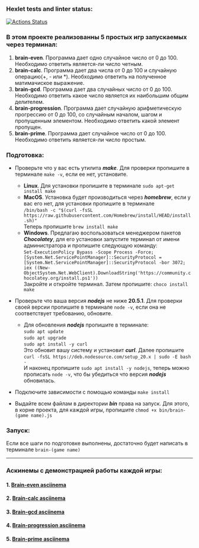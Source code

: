 ### Hexlet tests and linter status:

[![Actions Status](https://github.com/Oligkondr/frontend-project-44/actions/workflows/hexlet-check.yml/badge.svg)](https://github.com/Oligkondr/frontend-project-44/actions)

### В этом проекте реализованны 5 простых игр запускаемых через терминал:

1. **brain-even**. Программа дает одно случайное число от 0 до 100. Необходимо ответить является-ли число четным.
2. **brain-calc**. Программа дает два числа от 0 до 100 и случайную операцию(+, - или *). Необходимо ответить на
   полученное матимачиское выражение.
3. **brain-gcd**. Программа дает два случайных число от 0 до 100. Необходимо ответить какое число является их наибольшим
   общим делителем.
4. **brain-progression**. Программа дает случайную арифметическую прогрессию от 0 до 100, со случайным началом, шагом и
   пропущенным элементом. Необходимо ответить какой элемент пропущен.
5. **brain-prime**. Программа дает случайное число от 0 до 100. Необходимо ответить является-ли число простым.

### Подготовка:

- Проверьте что у вас есть утилита ***make***. Для проверки пропишите в терминале ```make -v```, если ее нет, установите.
    - **Linux**. Для установки пропишите в терминале ```sudo apt-get install make```
    - **MacOS**. Установка будет производиться через ***homebrew***, если у вас его нет, для установки пропишите в
      терминале\
      ```/bin/bash -c "$(curl -fsSL https://raw.githubusercontent.com/Homebrew/install/HEAD/install.sh)"```\
      Теперь пропишите ```brew install make```
    - **Windows**. Предлагаю воспользоваться менеджером пакетов ***Chocolatey***, для его установки запустите терминал
      от имени администратора и пропишите следующую команду:\
      ```Set-ExecutionPolicy Bypass -Scope Process -Force; [System.Net.ServicePointManager]::SecurityProtocol = [System.Net.ServicePointManager]::SecurityProtocol -bor 3072; iex ((New-ObjectSystem.Net.WebClient).DownloadString('https://community.chocolatey.org/install.ps1'))```\
      Закройте и откройте терминал. Затем пропишите: ```choco install make```


- Проверьте что ваша версия ***nodejs*** не ниже **20.5.1**. Для проверки своей версии пропишите в терминале
  ```node -v```, если она не соответствует требованию, обновите.
    - Для обновления ***nodejs*** пропишите в терминале:\
      ```sudo apt update```\
      ```sudo apt upgrade```\
      ```sudo apt install -y curl```\
      Это обновит вашу систему и установит ***curl***. Далее пропишите
      ```curl -fsSL https://deb.nodesource.com/setup_20.x | sudo -E bash -```\
      И наконец пропишите ```sudo apt install -y nodejs```, теперь можно прописать ```node -v```, что бы убедиться что
      версия ***nodejs*** обновилась.

- Подключите зависимости с помощью команды ```make install```
- Выдайте всем файлам в директории ***bin*** права на запуск. Для этого, в корне проекта, для каждой игры, пропишите
  ```chmod +x bin/brain-(game name).js```

### Запуск:

Если все шаги по подготовке выполнены, достаточно будет написать в терминале ```brain-(game name)```

***

### Аскинемы с демонстрацией работы каждой игры:

#### 1. [Brain-even asciinema](https://asciinema.org/a/5BMYdGLb9Zads5hBlXEmzvwPH)

#### 2. [Brain-calc asciinema](https://asciinema.org/a/umUbtEUU2Fw4ucz9tjcKBYRLc)

#### 3. [Brain-gcd asciinema](https://asciinema.org/a/mIJJQL2ryNhNzFyKxYKPVERgu)

#### 4. [Brain-progression asciinema](https://asciinema.org/a/WSUglP0UGo6QtUnCpezCtrhHD)

#### 5. [Brain-prime asciinema](https://asciinema.org/a/2QmLxobFHcg7GMff185ScFTBd)
